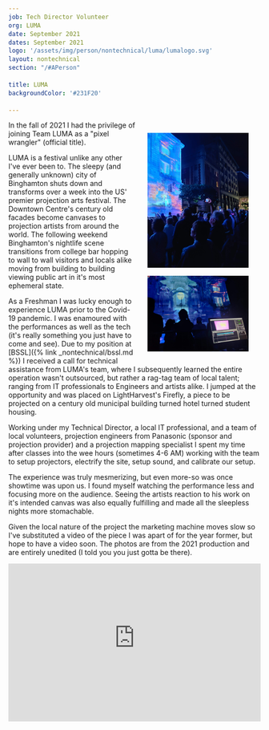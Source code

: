 ```yaml
---
job: Tech Director Volunteer
org: LUMA
date: September 2021
dates: September 2021
logo: '/assets/img/person/nontechnical/luma/lumalogo.svg'
layout: nontechnical
section: "/#APerson"

title: LUMA
backgroundColor: '#231F20'

---
```

<div style="float: right; max-width: 40%; margin: 1.5rem; display: flex; flex-direction: column">
        <img style="width: 100%" alt="CSS Only animated filter" src="/assets/img/person/nontechnical/luma/lumacrowd.jpg"/>
        <img style="width: 100%; margin-top: 1rem" alt="WATCHOUT Control Panel at Firefly by LightHarvest" src="/assets/img/person/nontechnical/luma/lumacontrols.jpg"/>
</div>

In the fall of 2021 I had the privilege of joining Team LUMA as a "pixel wrangler" (official title).

LUMA is a festival unlike any other I've ever been to. The sleepy (and generally unknown) city of Binghamton shuts down and transforms over a week into the US' premier projection arts festival. The Downtown Centre's century old facades become canvases to projection artists from around the world. The following weekend Binghamton's nightlife scene transitions from college bar hopping to wall to wall visitors and locals alike moving from building to building viewing public art in it's most ephemeral state.

As a Freshman I was lucky enough to experience LUMA prior to the Covid-19 pandemic. I was enamoured with the performances as well as the tech (it's really something you just have to come and see). Due to my position at [BSSL]({% link _nontechnical/bssl.md %}) I received a call for technical assistance from LUMA's team, where I subsequently learned the entire operation wasn't outsourced, but rather a rag-tag team of local talent; ranging from IT professionals to Engineers and artists alike. I jumped at the opportunity and was placed on LightHarvest's Firefly, a piece to be projected on a century old municipal building turned hotel turned student housing.

Working under my Technical Director, a local IT professional, and a team of local volunteers, projection engineers from Panasonic (sponsor and projection provider) and a projection mapping specialist I spent my time after classes into the wee hours (sometimes 4-6 AM) working with the team to setup projectors, electrify the site, setup sound, and calibrate our setup. 

The experience was truly mesmerizing, but even more-so was once showtime was upon us. I found myself watching the performance less and focusing more on the audience. Seeing the artists reaction to his work on it's intended canvas was also equally fulfilling and made all the sleepless nights more stomachable. 

Given the local nature of the project the marketing machine moves slow so I've substituted a video of the piece I was apart of for the year former, but hope to have a video soon. The photos are from the 2021 production and are entirely unedited (I told you you just gotta be there).

<iframe style="max-width: 100%" width="560" height="315" src="https://www.youtube-nocookie.com/embed/4dPftOgsvJ0" title="YouTube video player" frameborder="0" allow="accelerometer; autoplay; clipboard-write; encrypted-media; gyroscope; picture-in-picture" allowfullscreen></iframe>